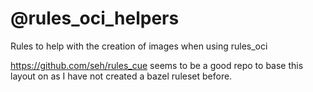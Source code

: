 # @rules_oci_helpers

Rules to help with the creation of images when using rules_oci

https://github.com/seh/rules_cue seems to be a good repo to base
this layout on as I have not created a bazel ruleset before.
